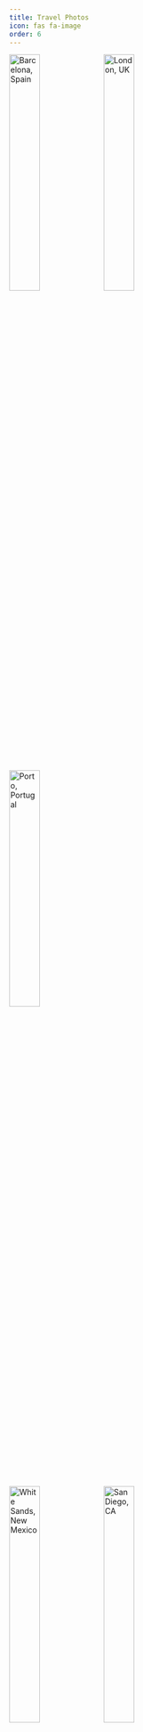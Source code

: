 ```yaml
---
title: Travel Photos
icon: fas fa-image
order: 6
---
```


<div class="row">
    <div class column="col">
        <a href="https://user-images.githubusercontent.com/7410287/75507812-fd6d8100-5996-11ea-85f2-d7fd6dd36271.jpg"><img src="https://user-images.githubusercontent.com/7410287/75507812-fd6d8100-5996-11ea-85f2-d7fd6dd36271.jpg" title="Barcelona, Spain" width="33%" ></a>
        <a href="https://user-images.githubusercontent.com/7410287/75507820-04948f00-5997-11ea-9615-3af17363e6a0.jpg"><img src="https://user-images.githubusercontent.com/7410287/75507820-04948f00-5997-11ea-9615-3af17363e6a0.jpg" title="London, UK" width="33%"></a>
        <a href="https://user-images.githubusercontent.com/7410287/75507824-065e5280-5997-11ea-9ec5-98b00f9d82d8.jpg"><img src="https://user-images.githubusercontent.com/7410287/75507824-065e5280-5997-11ea-9ec5-98b00f9d82d8.jpg" title="Porto, Portugal" width="33%"></a>
    </div>
    <div class column="col">
        <a href="https://user-images.githubusercontent.com/7410287/75507822-052d2580-5997-11ea-83df-244993ce5a05.jpg"><img src="https://user-images.githubusercontent.com/7410287/75507822-052d2580-5997-11ea-83df-244993ce5a05.jpg" title="White Sands, New Mexico" width="33%"></a>
        <a href="https://user-images.githubusercontent.com/7410287/75507826-08281600-5997-11ea-8f51-e91c4b3ae349.jpg"><img src="https://user-images.githubusercontent.com/7410287/75507826-08281600-5997-11ea-8f51-e91c4b3ae349.jpg" title="San Diego, CA" width="33%"></a>
        <a href="https://user-images.githubusercontent.com/7410287/75507828-09594300-5997-11ea-9234-d4c97b5f7699.jpg"><img src="https://user-images.githubusercontent.com/7410287/75507828-09594300-5997-11ea-9234-d4c97b5f7699.jpg" title="Vancouver, BC" width="33%"></a>
    </div>
    <div class column="col">
        <a href="https://user-images.githubusercontent.com/7410287/109429741-6a14c480-79cb-11eb-8cff-a3e550b1e0fa.jpg"><img src="https://user-images.githubusercontent.com/7410287/109429741-6a14c480-79cb-11eb-8cff-a3e550b1e0fa.jpg" title="Chicago, IL" width="33%"></a>
        <a href="https://user-images.githubusercontent.com/7410287/109429744-6ed97880-79cb-11eb-98ac-bbf740cf154c.jpg"><img src="https://user-images.githubusercontent.com/7410287/109429744-6ed97880-79cb-11eb-98ac-bbf740cf154c.jpg" title="Garden of the Gods, CO" width="33%"></a>
        <a href="https://user-images.githubusercontent.com/7410287/109430293-9847d380-79ce-11eb-89f6-d9383d617c5d.jpg"><img src="https://user-images.githubusercontent.com/7410287/109430293-9847d380-79ce-11eb-89f6-d9383d617c5d.jpg" title="Zion National Park, Angel's Landing, UT" width="33%"></a>
    </div>
    <div class column="col">
        <a href="https://user-images.githubusercontent.com/7410287/75507827-08c0ac80-5997-11ea-8fee-f5d3cdac78f5.jpg"><img src="https://user-images.githubusercontent.com/7410287/75507827-08c0ac80-5997-11ea-8fee-f5d3cdac78f5.jpg" title="Storm King, NY" width="33%"></a>
        <a href="https://user-images.githubusercontent.com/7410287/75618729-45bba900-5b27-11ea-9ac5-8632aa86e347.jpg"><img src="https://user-images.githubusercontent.com/7410287/75618729-45bba900-5b27-11ea-9ac5-8632aa86e347.jpg" title="Seattle, WA" width="33%"></a>
        <a href="https://user-images.githubusercontent.com/7410287/75507818-02cacb80-5997-11ea-8a80-d695f3457c01.jpg"><img src="https://user-images.githubusercontent.com/7410287/75507818-02cacb80-5997-11ea-8a80-d695f3457c01.jpg" title="Boston, MA" width="33%"></a>
    </div>
    <div class column="col">
        <a href="https://user-images.githubusercontent.com/7410287/168930766-efbd61ad-9d68-4dfe-811d-2835f03cfcb3.jpg"><img src="https://user-images.githubusercontent.com/7410287/168930766-efbd61ad-9d68-4dfe-811d-2835f03cfcb3.jpg" title="San Jose, CA" width="33%"></a>
        <a href="https://user-images.githubusercontent.com/7410287/168930245-2f52af14-4d39-487c-8824-58521e6da9fe.png"><img src="https://user-images.githubusercontent.com/7410287/168930245-2f52af14-4d39-487c-8824-58521e6da9fe.png" title="Las Vegas, NV" width="33%"></a>
        <a href="https://user-images.githubusercontent.com/7410287/168930804-dd8e5f93-be14-40d8-8c19-bd4f2d147c3f.jpg"><img src="https://user-images.githubusercontent.com/7410287/168930804-dd8e5f93-be14-40d8-8c19-bd4f2d147c3f.jpg" title="Yankee Stadium, NY" width="33%"></a>
    </div>
</div>
